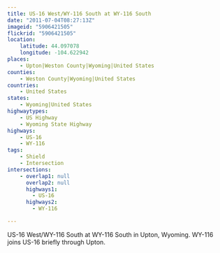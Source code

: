 ```yaml
---
title: US-16 West/WY-116 South at WY-116 South
date: "2011-07-04T08:27:13Z"
imageid: "5906421505"
flickrid: "5906421505"
location:
    latitude: 44.097078
    longitude: -104.622942
places:
    - Upton|Weston County|Wyoming|United States
counties:
    - Weston County|Wyoming|United States
countries:
    - United States
states:
    - Wyoming|United States
highwaytypes:
    - US Highway
    - Wyoming State Highway
highways:
    - US-16
    - WY-116
tags:
    - Shield
    - Intersection
intersections:
    - overlap1: null
      overlap2: null
      highways1:
        - US-16
      highways2:
        - WY-116

---
```

US-16 West/WY-116 South at WY-116 South in Upton, Wyoming.  WY-116 joins US-16 briefly through Upton.